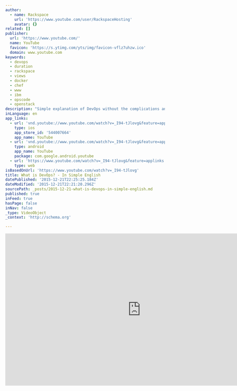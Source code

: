 ```yaml
---
author:
  - name: Rackspace
    url: 'https://www.youtube.com/user/RackspaceHosting'
    avatar: {}
related: []
publisher:
  url: 'https://www.youtube.com/'
  name: YouTube
  favicon: 'https://s.ytimg.com/yts/img/favicon-vflz7uhzw.ico'
  domain: www.youtube.com
keywords:
  - devops
  - duration
  - rackspace
  - views
  - docker
  - chef
  - www
  - ibm
  - opscode
  - openstack
description: "Simple explanation of DevOps without the complications and information overload. -- what do you think? Please share & comment! DevOps is a concept with different interpretations and definitions, but when you get down to it, it's all about developers and operations teams breaking down silos and working together to innovate faster."
inLanguage: en
app_links:
  - url: 'vnd.youtube://www.youtube.com/watch?v=_I94-tJlovg&feature=applinks'
    type: ios
    app_store_id: '544007664'
    app_name: YouTube
  - url: 'vnd.youtube://www.youtube.com/watch?v=_I94-tJlovg&feature=applinks'
    type: android
    app_name: YouTube
    package: com.google.android.youtube
  - url: 'https://www.youtube.com/watch?v=_I94-tJlovg&feature=applinks'
    type: web
isBasedOnUrl: 'https://www.youtube.com/watch?v=_I94-tJlovg'
title: What is DevOps? - In Simple English
datePublished: '2015-12-21T22:25:25.184Z'
dateModified: '2015-12-21T22:21:20.296Z'
sourcePath: _posts/2015-12-21-what-is-devops-in-simple-english.md
published: true
inFeed: true
hasPage: false
inNav: false
_type: VideoObject
_context: 'http://schema.org'

---
```

<iframe src="https://cdn.embedly.com/widgets/media.html?src=https%3A%2F%2Fwww.youtube.com%2Fembed%2F_I94-tJlovg%3Ffeature%3Doembed&amp;url=https%3A%2F%2Fwww.youtube.com%2Fwatch%3Fv%3D_I94-tJlovg&amp;image=https%3A%2F%2Fi.ytimg.com%2Fvi%2F_I94-tJlovg%2Fhqdefault.jpg&amp;key=b7d04c9b404c499eba89ee7072e1c4f7&amp;type=text%2Fhtml&amp;schema=youtube" width="854" height="480" scrolling="no" frameborder="0" allowfullscreen="allowfullscreen" style=""></iframe>